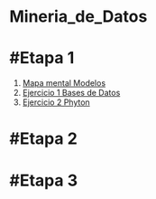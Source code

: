# Mineria_de_Datos

# #Etapa 1

1. [Mapa mental Modelos](https://github.com/GonzalezFcoJavier/Mineria_de_Datos/blob/main/Mapa_mental_1687417.pdf) 
2. [Ejercicio 1 Bases de Datos](https://github.com/GonzalezFcoJavier/Mineria_de_Datos/blob/main/Equipo_()-ejercicio%20base%20de%20datos.pdf)
3. [Ejercicio 2 Phyton](https://github.com/GonzalezFcoJavier/Mineria_de_Datos/blob/main/Ej_Phyton_1687417.ipynb)
# #Etapa 2

# #Etapa 3

